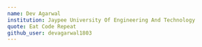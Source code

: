 ```yaml
---
name: Dev Agarwal
institution: Jaypee University Of Engineering And Technology
quote: Eat Code Repeat
github_user: devagarwal1803
---
```

